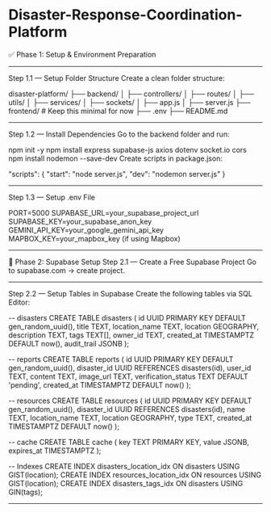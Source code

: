 # Disaster-Response-Coordination-Platform
✅ Phase 1: Setup & Environment Preparation

------------------------
Step 1.1 — Setup Folder Structure
Create a clean folder structure:

disaster-platform/
├── backend/
│   ├── controllers/
│   ├── routes/
│   ├── utils/
│   ├── services/
│   ├── sockets/
│   ├── app.js
│   ├── server.js
├── frontend/  # Keep this minimal for now
├── .env
├── README.md

-----------------------
Step 1.2 — Install Dependencies
Go to the backend folder and run:

npm init -y
npm install express supabase-js axios dotenv socket.io cors
npm install nodemon --save-dev
Create scripts in package.json:

"scripts": {
  "start": "node server.js",
  "dev": "nodemon server.js"
}

----------------------
Step 1.3 — Setup .env File

PORT=5000
SUPABASE_URL=your_supabase_project_url
SUPABASE_KEY=your_supabase_anon_key
GEMINI_API_KEY=your_google_gemini_api_key
MAPBOX_KEY=your_mapbox_key (if using Mapbox)

---------------------------
🔁 Phase 2: Supabase Setup
Step 2.1 — Create a Free Supabase Project
Go to supabase.com → create project.

----------------------------

Step 2.2 — Setup Tables in Supabase
Create the following tables via SQL Editor:


-- disasters
CREATE TABLE disasters (
  id UUID PRIMARY KEY DEFAULT gen_random_uuid(),
  title TEXT,
  location_name TEXT,
  location GEOGRAPHY,
  description TEXT,
  tags TEXT[],
  owner_id TEXT,
  created_at TIMESTAMPTZ DEFAULT now(),
  audit_trail JSONB
);

-- reports
CREATE TABLE reports (
  id UUID PRIMARY KEY DEFAULT gen_random_uuid(),
  disaster_id UUID REFERENCES disasters(id),
  user_id TEXT,
  content TEXT,
  image_url TEXT,
  verification_status TEXT DEFAULT 'pending',
  created_at TIMESTAMPTZ DEFAULT now()
);

-- resources
CREATE TABLE resources (
  id UUID PRIMARY KEY DEFAULT gen_random_uuid(),
  disaster_id UUID REFERENCES disasters(id),
  name TEXT,
  location_name TEXT,
  location GEOGRAPHY,
  type TEXT,
  created_at TIMESTAMPTZ DEFAULT now()
);

-- cache
CREATE TABLE cache (
  key TEXT PRIMARY KEY,
  value JSONB,
  expires_at TIMESTAMPTZ
);

-- Indexes
CREATE INDEX disasters_location_idx ON disasters USING GIST(location);
CREATE INDEX resources_location_idx ON resources USING GIST(location);
CREATE INDEX disasters_tags_idx ON disasters USING GIN(tags);

---------------------------
